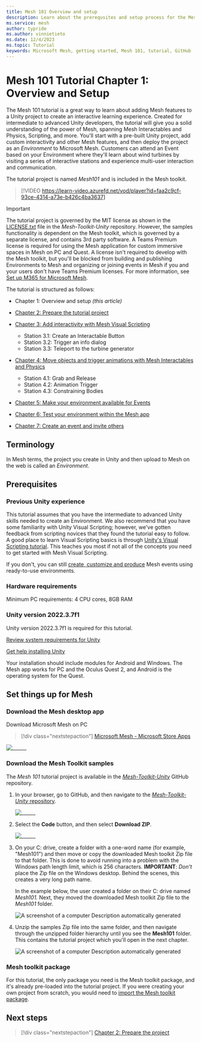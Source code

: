 ```yaml
---
title: Mesh 101 Overview and setup
description: Learn about the prerequsites and setup process for the Mesh 101 tutorial project.
ms.service: mesh
author: typride
ms.author: vinnietieto
ms.date: 12/4/2023
ms.topic: Tutorial
keywords: Microsoft Mesh, getting started, Mesh 101, tutorial, GitHub
---
```


# Mesh 101 Tutorial Chapter 1: Overview and Setup

The Mesh 101 tutorial is a great way to learn about adding Mesh features
to a Unity project to create an interactive learning experience. Created
for intermediate to advanced Unity developers, the tutorial will give
you a solid understanding of the power of Mesh, spanning Mesh Interactables and Physics,
Scripting, and more. You'll start with a pre-built Unity project, add
custom interactivity and other Mesh features, and then deploy the
project as an *Environment* to Microsoft Mesh. Customers can
attend an Event based on your Environment where they'll learn about wind
turbines by visiting a series of interactive stations and experience
multi-user interaction and communication.

The tutorial project is named *Mesh101* and is included in the
Mesh toolkit.

> [!VIDEO https://learn-video.azurefd.net/vod/player?id=faa2c9cf-93ce-4314-a73e-b426c4ba3637]

> [!IMPORTANT]
> The tutorial project is governed by the MIT license as shown in the [LICENSE.txt](https://github.com/microsoft/Mesh-Toolkit-Unity/blob/main/LICENSE.txt) file in the *Mesh-Toolkit-Unity* repository. However, the samples functionality is dependent on the Mesh toolkit, which is governed by a separate license, and contains 3rd party software. A Teams Premium license is required for using the Mesh application for custom immersive spaces in Mesh on PC and Quest. A license isn't required to develop with the Mesh toolkit, but you'll be blocked from building and publishing Environments to Mesh and organizing or joining events in Mesh if you and your users don't have Teams Premium licenses. For more information, see [Set up M365 for Microsoft Mesh](../../../Setup/Content/setup-m365-mesh.md).

The tutorial is structured as follows:

- Chapter 1: Overview and setup *(this article)*

- [Chapter 2: Prepare the tutorial project](mesh-101-02-prepare-the-project.md)

- [Chapter 3: Add interactivity with Mesh Visual Scripting](mesh-101-03-visual-scripting.md)

  - Station 3.1: Create an Interactable Button
  - Station 3.2: Trigger an info dialog
  - Station 3.3: Teleport to the turbine generator

- [Chapter 4: Move objects and trigger animations with Mesh Interactables and Physics](mesh-101-04-physics.md)

  - Station 4.1: Grab and Release
  - Station 4.2: Animation Trigger
  - Station 4.3: Constraining Bodies

- [Chapter 5: Make your environment available for Events](mesh-101-05-make-environment-available.md)

- [Chapter 6: Test your environment within the Mesh app](mesh-101-06-test-your-environment.md)

- [Chapter 7: Create an event and invite others](mesh-101-07-create-an-event-and-invite-others.md)

## Terminology

In Mesh terms, the project you create in Unity and then upload to Mesh on the web is called an *Environment*.

## Prerequisites

### Previous Unity experience

This tutorial assumes that you have the intermediate to advanced Unity skills needed to create an Environment. We also recommend that you have some familiarity with Unity Visual Scripting; however, we've gotten feedback from scripting novices that they found the tutorial easy to follow. A good place to learn Visual Scripting basics is through [Unity's Visual Scripting tutorial](https://learn.unity.com/project/introduction-to-visual-scripting). This teaches you most if not all of the concepts you need to get started with Mesh Visual Scripting. 

If you don't, you can still [create, customize and produce](../../../events-guide/create-event-mesh-portal.md) Mesh events using ready-to-use environments.

### Hardware requirements

Minimum PC requirements: 4 CPU cores, 8GB RAM

### Unity version 2022.3.7f1

Unity version 2022.3.7f1 is required for this tutorial.

[Review system requirements for Unity](https://docs.unity3d.com/2022.3/Documentation/Manual/system-requirements.html)

[Get help installing Unity](https://docs.unity3d.com/hub/manual/InstallEditors.html)

Your installation should include modules for Android and Windows. The Mesh app works for PC and the Oculus Quest 2, and Android is the operating system for the Quest.

## Set things up for Mesh

### Download the Mesh desktop app

Download Microsoft Mesh on PC
 
> [!div class="nextstepaction"]
> [Microsoft Mesh - Microsoft Store Apps](https://apps.microsoft.com/store/detail/microsoft-mesh/9NLXZJ1FDBD7)

![______](../../../media/get-started-developing-mesh/006-mesh-download-for-pc.png)

### Download the Mesh Toolkit samples

The *Mesh 101* tutorial project is available in the [*Mesh-Toolkit-Unity*](https://github.com/microsoft/Mesh-Toolkit-Unity) GitHub repository.

1. In your browser, go to GitHub, and then navigate to the [*Mesh-Toolkit-Unity* repository](https://github.com/microsoft/Mesh-Toolkit-Unity).

    ![______](../../../media/sample-mesh-101/469-toolkit-in-github.png)

1. Select the **Code** button, and then select **Download ZIP**.

    ![______](../../../media/sample-mesh-101/470-code-and-download-zip.png)

1. On your C: drive, create a folder with a one-word name (for example, "Mesh101") and then move or copy the downloaded Mesh toolkit Zip file to that folder. This is done to avoid running into a problem with the Windows path length limit, which is 256 characters. **IMPORTANT**: *Don't* place the Zip file on the Windows desktop. Behind the scenes, this creates a very long path name.

    In the example below, the user created a folder on their C: drive named *Mesh101.* Next, they moved the downloaded Mesh toolkit Zip file to the *Mesh101* folder.

    ![A screenshot of a computer Description automatically generated](../../../media/sample-mesh-101/471-toolkit-zip-in-folder.png)

1. Unzip the samples Zip file into the same folder, and then navigate through the unzipped folder hierarchy until you see the **Mesh101** folder. This contains the tutorial project which you'll open in the next chapter.

    ![A screenshot of a computer Description automatically generated](../../../media/sample-mesh-101/472-mesh-tutorial-folder.png)

### Mesh toolkit package

For this tutorial, the only package you need is the Mesh toolkit package, and it's already pre-loaded into the tutorial project. If you were creating your
own project from scratch, you would need to [import the Mesh toolkit package](../../build-your-basic-environment/add-the-mesh-toolkit-package.md).

## Next steps

> [!div class="nextstepaction"]
> [Chapter 2: Prepare the project](mesh-101-02-prepare-the-project.md)
